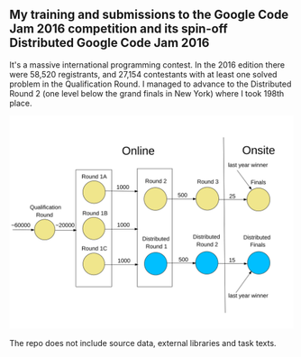 ## My training and submissions to the Google Code Jam 2016 competition and its spin-off Distributed Google Code Jam 2016

It's a massive international programming contest. In the 2016 edition there were 58,520 registrants, and 27,154 contestants with at least one solved problem in the Qualification Round. I managed to advance to the Distributed Round 2 (one level below the grand finals in New York) where I took 198th place.

![Competition structure](Google_Code_jam_structure.svg?raw=true)

The repo does not include source data, external libraries and task texts.
